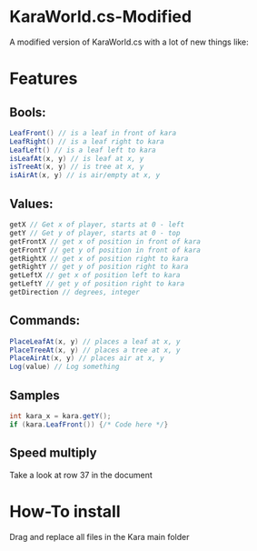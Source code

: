 # KaraWorld.cs-Modified
A modified version of KaraWorld.cs with a lot of new things like:

# Features
## Bools:
```csharp
LeafFront() // is a leaf in front of kara
LeafRight() // is a leaf right to kara
LeafLeft() // is a leaf left to kara
isLeafAt(x, y) // is leaf at x, y
isTreeAt(x, y) // is tree at x, y
isAirAt(x, y) // is air/empty at x, y
```
## Values:
```csharp
getX // Get x of player, starts at 0 - left
getY // Get y of player, starts at 0 - top
getFrontX // get x of position in front of kara
getFrontY // get y of position in front of kara
getRightX // get x of position right to kara
getRightY // get y of position right to kara
getLeftX // get x of position left to kara
getLeftY // get y of position right to kara
getDirection // degrees, integer
```
## Commands:
```csharp
PlaceLeafAt(x, y) // places a leaf at x, y
PlaceTreeAt(x, y) // places a tree at x, y
PlaceAirAt(x, y) // places air at x, y
Log(value) // Log something
```
## Samples
```csharp
int kara_x = kara.getY();
if (kara.LeafFront()) {/* Code here */}
```
## Speed multiply
Take a look at row 37 in the document

# How-To install
Drag and replace all files in the Kara main folder
